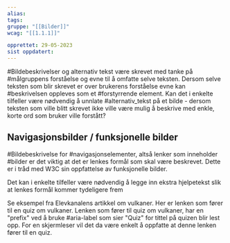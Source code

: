 ```yaml
---
alias:
tags:
gruppe: "[[Bilder]]"
wcag: "[[1.1.1]]"

opprettet: 29-05-2023
sist oppdatert: 
---
```


#Bildebeskrivelser og alternativ tekst være skrevet med tanke på #målgruppens forståelse og evne til å omfatte selve teksten. Dersom selve teksten som blir skrevet er over brukerens forståelse evne kan #beskrivelsen oppleves som et #forstyrrende element. Kan det i enkelte tilfeller være nødvendig å unnlate #alternativ_tekst på et bilde - dersom teksten som ville blitt skrevet ikke ville være mulig å beskrive med enkle, korte ord som bruker ville forstått?


## Navigasjonsbilder / funksjonelle bilder

#Bildebeskrivelse for #navigasjonselementer, altså lenker som inneholder #bilder er det viktig at det er lenkes formål som skal være beskrevet. Dette er i tråd med W3C sin oppfattelse av funksjonelle bilder.

Det kan i enkelte tilfeller være nødvendig å legge inn ekstra hjelpetekst slik at lenkes formål kommer tydeligere frem

Se eksempel fra Elevkanalens artikkel om vulkaner.
Her er lenken som fører til en quiz om vulkaner. Lenken som fører til quiz om vulkaner, har en "prefix" ved å bruke #aria-label som sier "Quiz" for tittel på quizen blir lest opp. For en skjermleser vil det da være enkelt å oppfatte at denne lenken fører til en quiz.